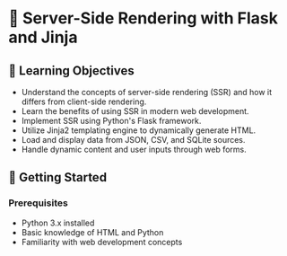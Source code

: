 # 🧠 Server-Side Rendering with Flask and Jinja

## 🎯 Learning Objectives

- Understand the concepts of server-side rendering (SSR) and how it differs from client-side rendering.
- Learn the benefits of using SSR in modern web development.
- Implement SSR using Python's Flask framework.
- Utilize Jinja2 templating engine to dynamically generate HTML.
- Load and display data from JSON, CSV, and SQLite sources.
- Handle dynamic content and user inputs through web forms.

## 🚀 Getting Started

### Prerequisites
- Python 3.x installed
- Basic knowledge of HTML and Python
- Familiarity with web development concepts


